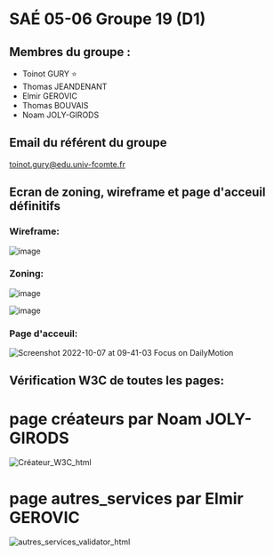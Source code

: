 # SAÉ 05-06 Groupe 19 (D1)
## **Membres du groupe :**
- Toinot GURY :star:
- Thomas JEANDENANT
- Elmir GEROVIC
- Thomas BOUVAIS
- Noam JOLY-GIRODS

## Email du référent du groupe
toinot.gury@edu.univ-fcomte.fr

## Ecran de zoning, wireframe et page d'acceuil définitifs

### Wireframe:
![image](https://user-images.githubusercontent.com/113291884/194273528-81ddf10b-8adb-479b-a61f-0266374edf5f.png)

### Zoning:
![image](https://user-images.githubusercontent.com/113291884/194273716-d46afdd1-27c9-4e95-80dc-6aa9c4a09579.png)

![image](https://user-images.githubusercontent.com/113291884/194273758-0d9cdc80-df48-4ec6-8653-4140c9e4f999.png)

### Page d'acceuil:
![Screenshot 2022-10-07 at 09-41-03 Focus on DailyMotion](https://user-images.githubusercontent.com/113291884/194500152-bfecf9e8-7de2-4bb1-aeb4-c5de4e417453.png)

## Vérification W3C de toutes les pages:

# page créateurs par Noam JOLY-GIRODS
![Créateur_W3C_html](https://user-images.githubusercontent.com/113291884/196877967-5518e299-c33d-4f33-a148-800a5eaeb71e.PNG)

# page autres_services par Elmir GEROVIC
![autres_services_validator_html](https://user-images.githubusercontent.com/113291884/196878185-542c65a2-04d4-4d4a-8a8f-180c45f481db.png)

